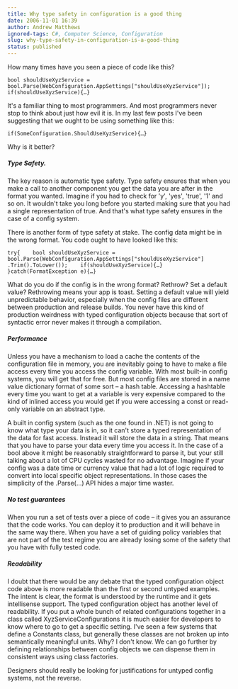 ```yaml
---
title: Why type safety in configuration is a good thing
date: 2006-11-01 16:39
author: Andrew Matthews
ignored-tags: C#, Computer Science, Configuration
slug: why-type-safety-in-configuration-is-a-good-thing
status: published
---
```


How many times have you seen a piece of code like this?

`bool shouldUseXyzService = bool.Parse(WebConfiguration.AppSettings["shouldUseXyzService"]); if(shouldUseXyzService){…}`

It's a familiar thing to most programmers. And most programmers never stop to think about just how evil it is. In my last few posts I've been suggesting that we ought to be using something like this:

`if(SomeConfiguration.ShouldUseXyzService){…}`

Why is it better?

##### Type Safety.

The key reason is automatic type safety. Type safety ensures that when you make a call to another component you get the data you are after in the format you wanted. Imagine if you had to check for 'y', 'yes', 'true', '1' and so on. It wouldn't take you long before you started making sure that you had a single representation of true. And that's what type safety ensures in the case of a config system.

There is another form of type safety at stake. The config data might be in the wrong format. You code ought to have looked like this:

`try{    bool shouldUseXyzService = bool.Parse(WebConfiguration.AppSettings["shouldUseXyzService"] .Trim().ToLower());    if(shouldUseXyzService){…} }catch(FormatException e){…}`

What do you do if the config is in the wrong format? Rethrow? Set a default value? Rethrowing means your app is toast. Setting a default value will yield unpredictable behavior, especially when the config files are different between production and release builds. You never have this kind of production weirdness with typed configuration objects because that sort of syntactic error never makes it through a compilation.

##### Performance

Unless you have a mechanism to load a cache the contents of the configuration file in memory, you are inevitably going to have to make a file access every time you access the config variable. With most built-in config systems, you will get that for free. But most config files are stored in a name value dictionary format of some sort – a hash table. Accessing a hashtable every time you want to get at a variable is very expensive compared to the kind of inlined access you would get if you were accessing a const or read-only variable on an abstract type.

A built in config system (such as the one found in .NET) is not going to know what type your data is in, so it can't store a typed representation of the data for fast access. Instead it will store the data in a string. That means that you have to parse your data every time you access it. In the case of a bool above it might be reasonably straightforward to parse it, but your still talking about a lot of CPU cycles wasted for no advantage. Imagine if your config was a date time or currency value that had a lot of logic required to convert into local specific object representations. In those cases the simplicity of the .Parse(…) API hides a major time waster.

##### No test guarantees

When you run a set of tests over a piece of code – it gives you an assurance that the code works. You can deploy it to production and it will behave in the same way there. When you have a set of guiding policy variables that are not part of the test regime you are already losing some of the safety that you have with fully tested code.

##### Readability

I doubt that there would be any debate that the typed configuration object code above is more readable than the first or second untyped examples. The intent is clear, the format is understood by the runtime and it gets intellisense support. The typed configuration object has another level of readability. If you put a whole bunch of related configurations together in a class called XyzServiceConfigurations it is much easier for developers to know where to go to get a specific setting. I've seen a few systems that define a Constants class, but generally these classes are not broken up into semantically meaningful units. Why? I don't know. We can go further by defining relationships between config objects we can dispense them in consistent ways using class factories.

Designers should really be looking for justifications for untyped config systems, not the reverse.
